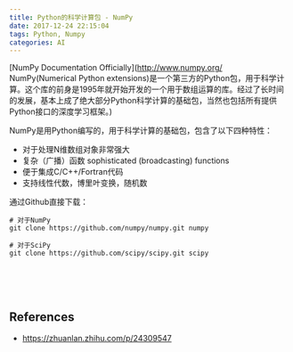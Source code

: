 ```yaml
---
title: Python的科学计算包 - NumPy
date: 2017-12-24 22:15:04
tags: Python, Numpy
categories: AI
---
```


[NumPy Documentation Officially](http://www.numpy.org/
NumPy(Numerical Python extensions)是一个第三方的Python包，用于科学计算。这个库的前身是1995年就开始开发的一个用于数组运算的库。经过了长时间的发展，基本上成了绝大部分Python科学计算的基础包，当然也包括所有提供Python接口的深度学习框架。)

NumPy是用Python编写的，用于科学计算的基础包，包含了以下四种特性：
- 对于处理N维数组对象非常强大
- 复杂（广播）函数 sophisticated (broadcasting) functions
- 便于集成C/C++/Fortran代码
- 支持线性代数，博里叶变换，随机数

通过Github直接下载：
```
# 对于NumPy
git clone https://github.com/numpy/numpy.git numpy

# 对于SciPy
git clone https://github.com/scipy/scipy.git scipy
```








<br/>
<br/>
<br/>

## References
- https://zhuanlan.zhihu.com/p/24309547

